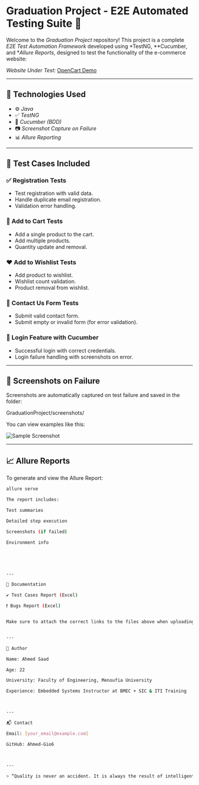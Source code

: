 # Graduation Project - E2E Automated Testing Suite 🚀

Welcome to the *Graduation Project* repository! This project is a complete *E2E Test Automation Framework* developed using *TestNG, **Cucumber, and **Allure Reports*, designed to test the functionality of the e-commerce website:

*Website Under Test:* [OpenCart Demo](https://demo.opencart.com.gr/index.php?route=common/home)

---

## 🔧 Technologies Used
- ⚙ *Java*
- ✅ *TestNG*
- 🥒 *Cucumber (BDD)*
- 📷 *Screenshot Capture on Failure*
- 📊 *Allure Reporting*

---

## 🧪 Test Cases Included

### ✅ Registration Tests
- Test registration with valid data.
- Handle duplicate email registration.
- Validation error handling.

### 🛒 Add to Cart Tests
- Add a single product to the cart.
- Add multiple products.
- Quantity update and removal.

### ❤ Add to Wishlist Tests
- Add product to wishlist.
- Wishlist count validation.
- Product removal from wishlist.

### 📩 Contact Us Form Tests
- Submit valid contact form.
- Submit empty or invalid form (for error validation).

### 🔐 Login Feature with Cucumber
- Successful login with correct credentials.
- Login failure handling with screenshots on error.

---

## 📸 Screenshots on Failure
Screenshots are automatically captured on test failure and saved in the folder:

GraduationProject/screenshots/

You can view examples like this:

![Sample Screenshot](screenshots/login_failure.png)

---

## 📈 Allure Reports

To generate and view the Allure Report:
```bash
allure serve

The report includes:

Test summaries

Detailed step execution

Screenshots (if failed)

Environment info





---

📑 Documentation

✔ Test Cases Report (Excel)

❗ Bugs Report (Excel)


Make sure to attach the correct links to the files above when uploading them.


---

🧠 Author

Name: Ahmed Saad

Age: 22

University: Faculty of Engineering, Menoufia University

Experience: Embedded Systems Instructor at BMEC + SIC & ITI Training



---

📬 Contact

Email: [your_email@example.com]

GitHub: Ahmed-Gio6



---

> “Quality is never an accident. It is always the result of intelligent effort.” – John Ruskin



